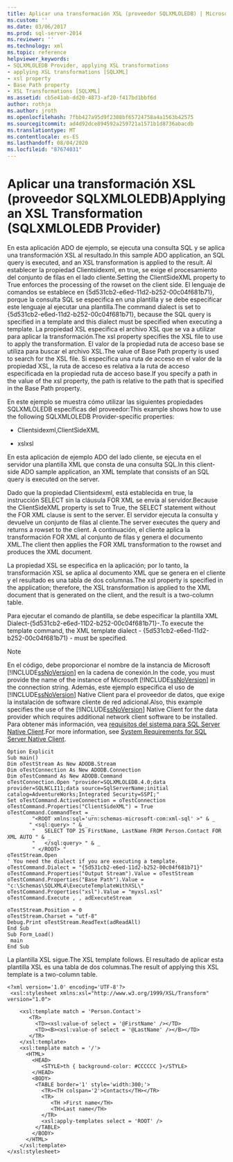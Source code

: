 ```yaml
---
title: Aplicar una transformación XSL (proveedor SQLXMLOLEDB) | Microsoft Docs
ms.custom: ''
ms.date: 03/06/2017
ms.prod: sql-server-2014
ms.reviewer: ''
ms.technology: xml
ms.topic: reference
helpviewer_keywords:
- SQLXMLOLEDB Provider, applying XSL transformations
- applying XSL transformations [SQLXML]
- xsl property
- Base Path property
- XSL Transformations [SQLXML]
ms.assetid: cb5e41ab-dd20-4873-af20-f417bd1bbf6d
author: rothja
ms.author: jroth
ms.openlocfilehash: 7fbb427a95d9f2308bf65724758a4a1563b42575
ms.sourcegitcommit: ad4d92dce894592a259721a1571b1d8736abacdb
ms.translationtype: MT
ms.contentlocale: es-ES
ms.lasthandoff: 08/04/2020
ms.locfileid: "87674031"
---
```

# <a name="applying-an-xsl-transformation-sqlxmloledb-provider"></a><span data-ttu-id="c5f5d-102">Aplicar una transformación XSL (proveedor SQLXMLOLEDB)</span><span class="sxs-lookup"><span data-stu-id="c5f5d-102">Applying an XSL Transformation (SQLXMLOLEDB Provider)</span></span>
  <span data-ttu-id="c5f5d-103">En esta aplicación ADO de ejemplo, se ejecuta una consulta SQL y se aplica una transformación XSL al resultado.</span><span class="sxs-lookup"><span data-stu-id="c5f5d-103">In this sample ADO application, an SQL query is executed, and an XSL transformation is applied to the result.</span></span> <span data-ttu-id="c5f5d-104">Al establecer la propiedad Clientsidexml, en true, se exige el procesamiento del conjunto de filas en el lado cliente.</span><span class="sxs-lookup"><span data-stu-id="c5f5d-104">Setting the ClientSideXML property to True enforces the processing of the rowset on the client side.</span></span> <span data-ttu-id="c5f5d-105">El lenguaje de comandos se establece en {5d531cb2-e6ed-11d2-b252-00c04f681b71}, porque la consulta SQL se especifica en una plantilla y se debe especificar este lenguaje al ejecutar una plantilla.</span><span class="sxs-lookup"><span data-stu-id="c5f5d-105">The command dialect is set to {5d531cb2-e6ed-11d2-b252-00c04f681b71}, because the SQL query is specified in a template and this dialect must be specified when executing a template.</span></span> <span data-ttu-id="c5f5d-106">La propiedad XSL especifica el archivo XSL que se va a utilizar para aplicar la transformación.</span><span class="sxs-lookup"><span data-stu-id="c5f5d-106">The xsl property specifies the XSL file to use to apply the transformation.</span></span> <span data-ttu-id="c5f5d-107">El valor de la propiedad ruta de acceso base se utiliza para buscar el archivo XSL.</span><span class="sxs-lookup"><span data-stu-id="c5f5d-107">The value of Base Path property is used to search for the XSL file.</span></span> <span data-ttu-id="c5f5d-108">Si especifica una ruta de acceso en el valor de la propiedad XSL, la ruta de acceso es relativa a la ruta de acceso especificada en la propiedad ruta de acceso base.</span><span class="sxs-lookup"><span data-stu-id="c5f5d-108">If you specify a path in the value of the xsl property, the path is relative to the path that is specified in the Base Path property.</span></span>  
  
 <span data-ttu-id="c5f5d-109">En este ejemplo se muestra cómo utilizar las siguientes propiedades SQLXMLOLEDB específicas del proveedor:</span><span class="sxs-lookup"><span data-stu-id="c5f5d-109">This example shows how to use the following SQLXMLOLEDB Provider-specific properties:</span></span>  
  
-   <span data-ttu-id="c5f5d-110">Clientsidexml,</span><span class="sxs-lookup"><span data-stu-id="c5f5d-110">ClientSideXML</span></span>  
  
-   <span data-ttu-id="c5f5d-111">xsl</span><span class="sxs-lookup"><span data-stu-id="c5f5d-111">xsl</span></span>  
  
 <span data-ttu-id="c5f5d-112">En esta aplicación de ejemplo ADO del lado cliente, se ejecuta en el servidor una plantilla XML que consta de una consulta SQL.</span><span class="sxs-lookup"><span data-stu-id="c5f5d-112">In this client-side ADO sample application, an XML template that consists of an SQL query is executed on the server.</span></span>  
  
 <span data-ttu-id="c5f5d-113">Dado que la propiedad Clientsidexml, está establecida en true, la instrucción SELECT sin la cláusula FOR XML se envía al servidor.</span><span class="sxs-lookup"><span data-stu-id="c5f5d-113">Because the ClientSideXML property is set to True, the SELECT statement without the FOR XML clause is sent to the server.</span></span> <span data-ttu-id="c5f5d-114">El servidor ejecuta la consulta y devuelve un conjunto de filas al cliente.</span><span class="sxs-lookup"><span data-stu-id="c5f5d-114">The server executes the query and returns a rowset to the client.</span></span> <span data-ttu-id="c5f5d-115">A continuación, el cliente aplica la transformación FOR XML al conjunto de filas y genera el documento XML.</span><span class="sxs-lookup"><span data-stu-id="c5f5d-115">The client then applies the FOR XML transformation to the rowset and produces the XML document.</span></span>  
  
 <span data-ttu-id="c5f5d-116">La propiedad XSL se especifica en la aplicación; por lo tanto, la transformación XSL se aplica al documento XML que se genera en el cliente y el resultado es una tabla de dos columnas.</span><span class="sxs-lookup"><span data-stu-id="c5f5d-116">The xsl property is specified in the application; therefore, the XSL transformation is applied to the XML document that is generated on the client, and the result is a two-column table.</span></span>  
  
 <span data-ttu-id="c5f5d-117">Para ejecutar el comando de plantilla, se debe especificar la plantilla XML Dialect-{5d531cb2-e6ed-11D2-b252-00c04f681b71}-.</span><span class="sxs-lookup"><span data-stu-id="c5f5d-117">To execute the template command, the XML template dialect - {5d531cb2-e6ed-11d2-b252-00c04f681b71} - must be specified.</span></span>  
  
> [!NOTE]  
>  <span data-ttu-id="c5f5d-118">En el código, debe proporcionar el nombre de la instancia de Microsoft [!INCLUDE[ssNoVersion](../../../includes/ssnoversion-md.md)] en la cadena de conexión.</span><span class="sxs-lookup"><span data-stu-id="c5f5d-118">In the code, you must provide the name of the instance of Microsoft [!INCLUDE[ssNoVersion](../../../includes/ssnoversion-md.md)] in the connection string.</span></span> <span data-ttu-id="c5f5d-119">Además, este ejemplo especifica el uso de [!INCLUDE[ssNoVersion](../../../includes/ssnoversion-md.md)] Native Client para el proveedor de datos, que exige la instalación de software cliente de red adicional.</span><span class="sxs-lookup"><span data-stu-id="c5f5d-119">Also, this example specifies the use of the [!INCLUDE[ssNoVersion](../../../includes/ssnoversion-md.md)] Native Client for the data provider which requires additional network client software to be installed.</span></span> <span data-ttu-id="c5f5d-120">Para obtener más información, vea [requisitos del sistema para SQL Server Native Client](../../native-client/system-requirements-for-sql-server-native-client.md).</span><span class="sxs-lookup"><span data-stu-id="c5f5d-120">For more information, see [System Requirements for SQL Server Native Client](../../native-client/system-requirements-for-sql-server-native-client.md).</span></span>  
  
```  
Option Explicit  
Sub main()  
Dim oTestStream As New ADODB.Stream  
Dim oTestConnection As New ADODB.Connection  
Dim oTestCommand As New ADODB.Command  
oTestConnection.Open "provider=SQLXMLOLEDB.4.0;data provider=SQLNCLI11;data source=SqlServerName;initial catalog=AdventureWorks;Integrated Security=SSPI;"  
Set oTestCommand.ActiveConnection = oTestConnection  
oTestCommand.Properties("ClientSideXML") = True  
oTestCommand.CommandText = _  
        "<ROOT xmlns:sql='urn:schemas-microsoft-com:xml-sql' >" & _  
       " <sql:query> " & _  
        "   SELECT TOP 25 FirstName, LastName FROM Person.Contact FOR XML AUTO " & _  
        "   </sql:query> " & _  
        " </ROOT> "  
oTestStream.Open  
' You need the dialect if you are executing a template.  
oTestCommand.Dialect = "{5d531cb2-e6ed-11d2-b252-00c04f681b71}"  
oTestCommand.Properties("Output Stream").Value = oTestStream  
oTestCommand.Properties("Base Path").Value = "c:\Schemas\SQLXML4\ExecuteTemplateWithXSL\"  
oTestCommand.Properties("xsl").Value = "myxsl.xsl"  
oTestCommand.Execute , , adExecuteStream  
  
oTestStream.Position = 0  
oTestStream.Charset = "utf-8"  
Debug.Print oTestStream.ReadText(adReadAll)  
End Sub  
Sub Form_Load()  
 main  
End Sub  
```  
  
 <span data-ttu-id="c5f5d-121">La plantilla XSL sigue.</span><span class="sxs-lookup"><span data-stu-id="c5f5d-121">The XSL template follows.</span></span> <span data-ttu-id="c5f5d-122">El resultado de aplicar esta plantilla XSL es una tabla de dos columnas.</span><span class="sxs-lookup"><span data-stu-id="c5f5d-122">The result of applying this XSL template is a two-column table.</span></span>  
  
```  
<?xml version='1.0' encoding='UTF-8'?>            
 <xsl:stylesheet xmlns:xsl="http://www.w3.org/1999/XSL/Transform" version="1.0">   
  
    <xsl:template match = 'Person.Contact'>  
       <TR>  
         <TD><xsl:value-of select = '@FirstName' /></TD>  
         <TD><B><xsl:value-of select = '@LastName' /></B></TD>  
       </TR>  
    </xsl:template>  
    <xsl:template match = '/'>  
      <HTML>  
        <HEAD>  
           <STYLE>th { background-color: #CCCCCC }</STYLE>  
        </HEAD>  
        <BODY>  
         <TABLE border='1' style='width:300;'>  
           <TR><TH colspan='2'>Contacts</TH></TR>  
           <TR>  
              <TH >First name</TH>  
              <TH>Last name</TH>  
           </TR>  
           <xsl:apply-templates select = 'ROOT' />  
         </TABLE>  
        </BODY>  
      </HTML>  
    </xsl:template>  
</xsl:stylesheet>  
```  
  
  
